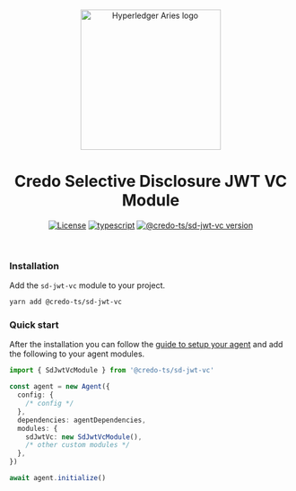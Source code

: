 <p align="center">
  <br />
  <img
    alt="Hyperledger Aries logo"
    src="https://raw.githubusercontent.com/openwallet-foundation/credo-ts/aa31131825e3331dc93694bc58414d955dcb1129/images/aries-logo.png"
    height="250px"
  />
</p>
<h1 align="center"><b>Credo Selective Disclosure JWT VC Module</b></h1>
<p align="center">
  <a
    href="https://raw.githubusercontent.com/openwallet-foundation/credo-ts/main/LICENSE"
    ><img
      alt="License"
      src="https://img.shields.io/badge/License-Apache%202.0-blue.svg"
  /></a>
  <a href="https://www.typescriptlang.org/"
    ><img
      alt="typescript"
      src="https://img.shields.io/badge/%3C%2F%3E-TypeScript-%230074c1.svg"
  /></a>
    <a href="https://www.npmjs.com/package/@credo-ts/sd-jwt-vc"
    ><img
      alt="@credo-ts/sd-jwt-vc version"
      src="https://img.shields.io/npm/v/@credo-ts/sd-jwt-vc"
  /></a>
</p>
<br />

### Installation

Add the `sd-jwt-vc` module to your project.

```sh
yarn add @credo-ts/sd-jwt-vc
```

### Quick start

After the installation you can follow the [guide to setup your agent](https://https://credo.js.org/guides/0.4/getting-started/set-up) and add the following to your agent modules.

```ts
import { SdJwtVcModule } from '@credo-ts/sd-jwt-vc'

const agent = new Agent({
  config: {
    /* config */
  },
  dependencies: agentDependencies,
  modules: {
    sdJwtVc: new SdJwtVcModule(),
    /* other custom modules */
  },
})

await agent.initialize()
```
